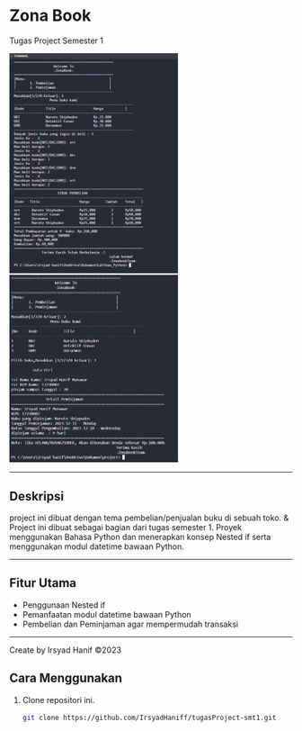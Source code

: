 # Zona Book

Tugas Project Semester 1 

<img src="./preview/pembelian.png" alt="Logo Proyek" width="300"/>
<img src="./preview/peminjaman.png" alt="Logo Proyek" width="300"/>

---

## Deskripsi
project ini dibuat dengan tema pembelian/penjualan buku di sebuah toko. &
Project ini dibuat sebagai bagian dari tugas semester 1. Proyek menggunakan Bahasa Python dan menerapkan konsep Nested if serta menggunakan modul datetime bawaan Python.

---

## Fitur Utama

- Penggunaan Nested if
- Pemanfaatan modul datetime bawaan Python
- Pembelian dan Peminjaman agar mempermudah transaksi

---
Create by Irsyad Hanif ©2023

## Cara Menggunakan

1. Clone repositori ini.
   ```bash
   git clone https://github.com/IrsyadHaniff/tugasProject-smt1.git

